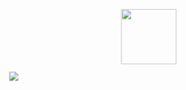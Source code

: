 
<div id="header" align="center">
  <img src="https://media.giphy.com/media/M9gbBd9nbDrOTu1Mqx/giphy.gif" width="100"/>
</div>


![](https://komarev.com/ghpvc/?username=lamb0tiana&label=PROFILE+VIEWS)

